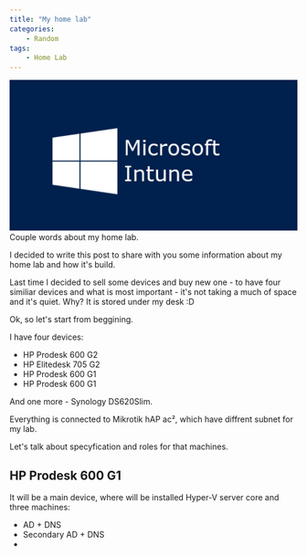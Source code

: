 ```yaml
---
title: "My home lab"
categories:
    - Random
tags:
    - Home Lab
---
```

![My home lab](/assets/images/top_images/IntuneTOP.png) Couple words about my home lab.

I decided to write this post to share with you some information about my home lab and how it's build.

Last time I decided to sell some devices and buy new one - to have four similiar devices and what is most important - it's not taking a much of space and it's quiet. Why? It is stored under my desk :D

Ok, so let's start from beggining. 

I have four devices:

* HP Prodesk 600 G2
* HP Elitedesk 705 G2
* HP Prodesk 600 G1
* HP Prodesk 600 G1

And one more - Synology DS620Slim.

Everything is connected to Mikrotik hAP ac², which have diffrent subnet for my lab.

Let's talk about specyfication and roles for that machines.

## HP Prodesk 600 G1

It will be a main device, where will be installed Hyper-V server core and three machines:

* AD + DNS
* Secondary AD + DNS
* 